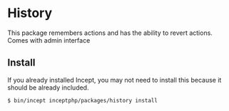 # History

This package remembers actions and has the ability to revert actions. Comes with admin interface

## Install

If you already installed Incept, you may not need to install this because it
should be already included.

```
$ bin/incept inceptphp/packages/history install
```
